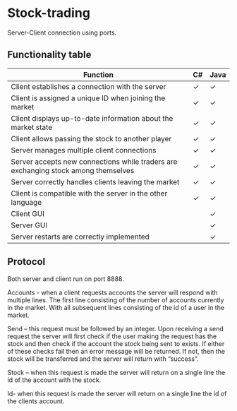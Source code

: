 # Stock-trading
Server-Client connection using ports.

## Functionality table
| Function  |  C# |  Java |
|---|---|---|
| Client establishes a connection with the server  | ✓  | ✓  |
| Client is assigned a unique ID when joining the market  |  ✓ |  ✓ |
|  Client displays up-to-date information about the market state | ✓  |  ✓ |
|  Client allows passing the stock to another player | ✓  | ✓  |
|  Server manages multiple client connections | ✓  | ✓  |
| Server accepts new connections while traders are exchanging stock among themselves  | ✓  |  ✓ |
|  Server correctly handles clients leaving the market | ✓  |  ✓ |
| Client is compatible with the server in the other language  | ✓  |  ✓ |
|  Client GUI |   | ✓  |
| Server GUI  |   |  ✓ |
| Server restarts are correctly implemented  |   | ✓  |


## Protocol

Both server and client run on port 8888.

Accounts - when a client requests accounts the server will respond with multiple lines. The first line consisting of the number of accounts currently in the market. With all subsequent lines consisting of the id of a user in the market.

Send – this request must be followed by an integer. Upon receiving a send request the server will first check if the user making the request has the stock and then check if the account the stock being sent to exists. If either of these checks fail then an error message will be returned. If not, then the stock will be transferred and the server will return with “success”.

Stock – when this request is made the server will return on a single line the id of the account with the stock.

Id- when this request is made the server will return on a single line the id of the clients account.

